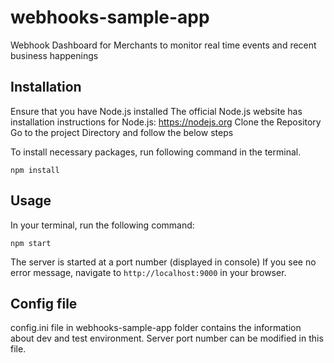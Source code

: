 # webhooks-sample-app

Webhook Dashboard for Merchants to monitor real time events and recent business happenings 

## Installation 

Ensure that you have Node.js installed 
The official Node.js website has installation instructions for Node.js: https://nodejs.org 
Clone the Repository 
Go to the project Directory and follow the below steps

To install necessary packages, run following command in the terminal.

```
npm install
```
## Usage

In your terminal, run the following command:

```
npm start
```

The server is started at a port number (displayed in console) 
If you see no error message, navigate to `http://localhost:9000` in your browser.

## Config file

config.ini file in webhooks-sample-app folder contains the information about dev and test environment. Server port number can be modified in this file.